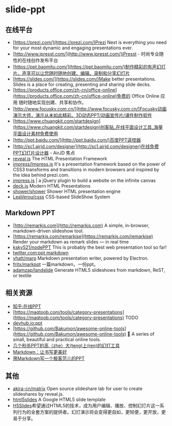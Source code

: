 # slide-ppt #

## 在线平台 ##

- [https://prezi.com/](https://prezi.com/)Prezi Next is everything you need for your most dynamic and engaging presentations ever.
- [http://www.ipresst.com/](http://www.ipresst.com/)iPresst - 时尚专业随性的在线创作发布平台
- [https://ppt.baomitu.com/](https://ppt.baomitu.com/)制作精彩的有声幻灯片。声享可以让您随时随地创建、编辑、录制和分享幻灯片
- [https://slides.com/](https://slides.com/)Make better presentations. Slides is a place for creating, presenting and sharing slide decks.
- [https://products.office.com/zh-cn/office-online](https://products.office.com/zh-cn/office-online)免费的 Office Online 应用
随时随地实现创建、共享和协作。
- [http://www.focusky.com.cn/](http://www.focusky.com.cn/)Focusky动画演示大师，演示从未如此精彩。3D动态PPT/动画宣传片/课件制作软件
- [https://www.chuangkit.com/startdesign](https://www.chuangkit.com/startdesign)创客贴_在线平面设计工具_海量平面设计素材免费使用
- [http://ppt.baidu.com/](http://ppt.baidu.com/)百度PPT遥控器
- [http://sc1.airjd.com/designer](http://sc1.airjd.com/designer)在线免费PPT幻灯片设计器 - AirJD 焦点
- [reveal.js](https://github.com/hakimel/reveal.js) The HTML Presentation Framework
- [impress/Impress.js](https://github.com/impress/impress.js/) It's a presentation framework based on the power of CSS3 transforms and transitions in modern browsers and inspired by the idea behind prezi.com.
- [jmpress.js](https://github.com/jmpressjs/jmpress.js) | a jQuery plugin to build a website on the infinite canvas
- [deck.js](http://imakewebthings.com/deck.js/) Modern HTML Presentations
- [shower/shower](https://github.com/shower/shower) Shower HTML presentation engine
- [LeaVerou/csss](https://github.com/LeaVerou/CSSS) CSS-based SlideShow System


## Markdown PPT ##
- [http://remarkjs.com](http://remarkjs.com) A simple, in-browser, markdown-driven slideshow tool.
- [https://remarkjs.com/remarkise](https://remarkjs.com/remarkise) Render your markdown as remark slides — in real time
- [ksky521/nodePPT](https://github.com/ksky521/nodePPT) This is probably the best web presentation tool so far!
- [twitter.com:ppt markdown](https://twitter.com/search?q=ppt%20markdown&src=typd)
- [yhatt/marp](https://github.com/yhatt/marp) Markdown presentation writer, powered by Electron.
- [fritx/markppt](https://github.com/fritx/markppt) 一篇markdown，一份ppt。
- [adamzap/landslide](https://github.com/adamzap/landslide) Generate HTML5 slideshows from markdown, ReST, or textile


## 相关资源 ##
- [知乎:在线PPT](https://www.zhihu.com/search?type=content&q=%E5%9C%A8%E7%BA%BFPPT)
- [https://maqtoob.com/tools/category-presentations](https://maqtoob.com/tools/category-presentations) TODO
- [devhub.io:ppt](https://devhub.io/search?keyword=ppt)
- [https://github.com/Bakumon/awesome-online-tools](https://github.com/Bakumon/awesome-online-tools) 🔨 A series of small, beautiful and practical online tools.
- [几个秒杀PPT的高（zhe）大(teng)上(ren)的幻灯工具](http://www.jianshu.com/p/09a3bbb8b362)
- [Markdown：让书写更美好](http://www.jianshu.com/p/17fdcf17bbb4)
- [用Markdown写一个极客范儿的PPT](http://www.jianshu.com/p/e063303317cb)

## 其他 ##
- [akira-cn/matrix](https://github.com/akira-cn/matrix) Open source slideshare lab for user to create slideshares by reveal.js.
- [html5slides](https://code.google.com/archive/p/html5slides/)
A Google HTML5 slide template
- [H5Slides](http://jinjiang.github.io/h5slides/)希望通过HTML5的技术，成为用户编辑、播放、控制幻灯片这一系列行为的全套方案的提供者。幻灯演示将会变得更自如，更轻便，更开放，更易于分享。
